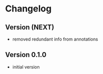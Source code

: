 # Changelog

## Version (NEXT)
* removed redundant info from annotations

## Version 0.1.0
* initial version